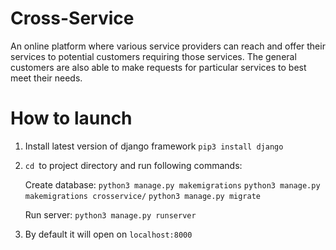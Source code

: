 # Cross-Service
An online platform where various service providers can reach and offer their services to potential customers requiring those services. The general customers are also able to make requests for particular services to best meet their needs.

# How to launch 
1. Install latest version of django framework
    `pip3 install django`
2. `cd `to project directory and run following commands:
 
    Create database:
    `python3 manage.py makemigrations`
    `python3 manage.py makemigrations crosservice/`
    `python3 manage.py migrate`
    
    Run server:
    `python3 manage.py runserver`
3. By default it will open on `localhost:8000`
